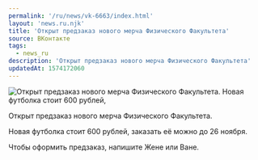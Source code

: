 ```yaml
---
permalink: '/ru/news/vk-6663/index.html'
layout: 'news.ru.njk'
title: 'Открыт предзаказ нового мерча Физического Факультета'
source: ВКонтакте
tags:
  - news_ru
description: 'Открыт предзаказ нового мерча Физического Факультета'
updatedAt: 1574172060
---
```

![Открыт предзаказ нового мерча Физического Факультета. Новая футболка стоит 600 рублей,](https://sun9-30.userapi.com/impf/c854020/v854020324/171103/eUVd29Y1rew.jpg?size=1280x960&quality=96&proxy=1&sign=033cdd0912f2f5bd857ee53b9c580642&c_uniq_tag=VaFil9IJoiVgytWOz321479vfLRz4yqMUieNgntssaQ&type=album)

Открыт предзаказ нового мерча Физического Факультета.

Новая футболка стоит 600 рублей, заказать её можно до 26 ноября.

Чтобы оформить предзаказ, напишите Жене или Ване.
